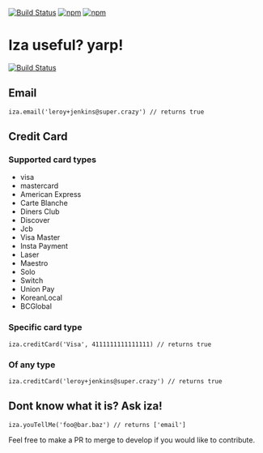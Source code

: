 [![Build Status](https://travis-ci.org/BelfordZ/Iza.svg?branch=master)](https://travis-ci.org/BelfordZ/Iza)
[![npm](https://img.shields.io/npm/dt/express.svg)](https://www.npmjs.com/package/iza)
[![npm](https://img.shields.io/npm/dw/localeval.svg)](https://www.npmjs.com/package/iza)


# Iza useful? yarp!
[![Build Status](https://travis-ci.org/BelfordZ/Iza.svg?branch=master)](https://travis-ci.org/BelfordZ/Iza)


## Email
```
iza.email('leroy+jenkins@super.crazy') // returns true

```

## Credit Card
### Supported card types
 - visa
 - mastercard
 - American Express
 - Carte Blanche
 - Diners Club
 - Discover
 - Jcb
 - Visa Master
 - Insta Payment
 - Laser
 - Maestro
 - Solo
 - Switch
 - Union Pay
 - KoreanLocal
 - BCGlobal


### Specific card type
```
iza.creditCard('Visa', 4111111111111111) // returns true
```

### Of any type
```
iza.creditCard('leroy+jenkins@super.crazy') // returns true
```


## Dont know what it is? Ask iza!
```
iza.youTellMe('foo@bar.baz') // returns ['email']
```
Feel free to make a PR to merge to develop if you would like to contribute.
